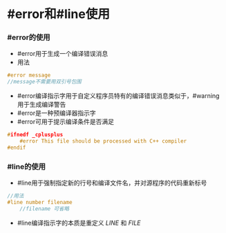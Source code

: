 <!--
 * @Author: your name
 * @Date: 2021-09-18 17:37:09
 * @LastEditTime: 2021-09-18 18:09:42
 * @LastEditors: Please set LastEditors
 * @Description: In User Settings Edit
 * @FilePath: /WorkSpace/C/C进阶/03error和line使用.md
-->
<!--
 *                                |~~~~~~~|
 *                                |       |
 *                                |       |
 *                                |       |
 *                                |       |
 *                                |       |
 *     |~.\\\_\~~~~~~~~~~~~~~xx~~~         ~~~~~~~~~~~~~~~~~~~~~/_//;~|
 *     |  \  o \_         ,XXXXX),                         _..-~ o /  |
 *     |    ~~\  ~-.     XXXXX`)))),                 _.--~~   .-~~~   |
 *      ~~~~~~~`\   ~\~~~XXX' _/ ';))     |~~~~~~..-~     _.-~ ~~~~~~~
 *               `\   ~~--`_\~\, ;;;\)__.---.~~~      _.-~
 *                 ~-.       `:;;/;; \          _..-~~
 *                    ~-._      `''        /-~-~
 *                        `\              /  /
 *                          |         ,   | |
 *                           |  '        /  |
 *                            \/;          |
 *                             ;;          |
 *                             `;   .       |
 *                             |~~~-----.....|
 *                            | \             \
 *                           | /\~~--...__    |
 *                           (|  `\       __-\|
 *                           ||    \_   /~    |
 *                           |)     \~-'      |
 *                            |      | \      '
 *                            |      |  \    :
 *                             \     |  |    |
 *                              |    )  (    )
 *                               \  /;  /\  |
 *                               |    |/   |
 *                               |    |   |
 *                                \  .'  ||
 *                                |  |  | |
 *                                (  | |  |
 *                                |   \ \ |
 *                                || o `.)|
 *                                |`\\) |
 *                                |       |
 *                                |       |
 -->

# #error和#line使用

### #error的使用

- #error用于生成一个编译错误消息
- 用法

```C
#error message
//message不需要用双引号包围
```

- #error编译指示字用于自定义程序员特有的编译错误消息类似于，#warning用于生成编译警告
- #error是一种预编译器指示字
- #error可用于提示编译条件是否满足

```C
#ifnedf _cplusplus
    #error This file should be processed with C++ compiler
#endif
```

### #line的使用

- #line用于强制指定新的行号和编译文件名，并对源程序的代码重新标号

```C
//用法
#line number filename
    //filename 可省略
```

- #line编译指示字的本质是重定义 _LINE_ 和 _FILE_
